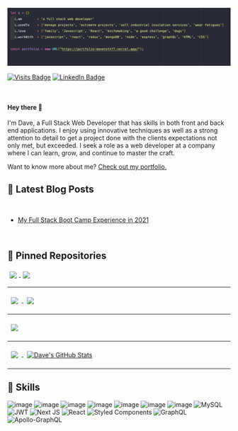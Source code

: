 [![Dave's GitHub Banner](./assets/banner.png)](https://portfolio-davetoth77.vercel.app/)

[![Visits Badge](https://badges.pufler.dev/visits/davetoth77/davetoth77)](https://portfolio-davetoth77.vercel.app/)
[![LinkedIn Badge](https://img.shields.io/badge/LinkedIn-Profile-informational?style=flat&logo=linkedin&logoColor=white&color=0D76A8)](https://www.linkedin.com/in/davidtoth77)

<br />

#### Hey there 👋

I'm Dave, a Full Stack Web Developer that has skills in both front and back end applications. I enjoy using innovative techniques as well as a strong attention to detail to get a project done with the clients expectations not only met, but exceeded. I seek a role as a web developer at a company where I can learn, grow, and continue to master the craft.

Want to know more about me? [Check out my portfolio.](https://portfolio-davetoth77.vercel.app/)

## 📩 Latest Blog Posts

<br>

<!-- BLOG-POST-LIST:START -->
- [My Full Stack Boot Camp Experience in 2021](https://medium.com/@dtoth77/my-full-stack-boot-camp-experience-in-2021-144fe25f1d0e?source=rss-6ba845d9f564------2)
<!-- BLOG-POST-LIST:END -->

<br>

## 📌 Pinned Repositories

<a href="https://github.com/DaveToth77/deep-thoughts">
  <img align="center" style="margin:5px" src="https://github-readme-stats.vercel.app/api/pin/?username=davetoth77&repo=deep-thoughts&title_color=ffffff&text_color=c9cacc&icon_color=4AB197&bg_color=1A2B34" />
</a>

<a href="https://github.com/DaveToth77/MERN-Book-Search">
  <img align="center" style="margin:5px" src="https://github-readme-stats.vercel.app/api/pin/?username=davetoth77&repo=MERN-Book-Search&title_color=ffffff&text_color=c9cacc&icon_color=4AB197&bg_color=1A2B34" />
</a>

<br>
<hr style="padding-top: 5px:">

<a href="https://github.com/brentocracy/kindly">
  <img align="center" style="margin:0.5rem" src="https://github-readme-stats.vercel.app/api/pin/?username=brentocracy&repo=kindly&title_color=ffffff&text_color=c9cacc&icon_color=4AB197&bg_color=1A2B34" />
</a>

<a href="https://github.com/DaveToth77/readme-generator">
  <img align="center" style="margin:0.5rem" src="https://github-readme-stats.vercel.app/api/pin/?username=davetoth77&repo=readme-generator&title_color=ffffff&text_color=c9cacc&icon_color=4AB197&bg_color=1A2B34" />
</a>

<br>
<hr style="padding-top: 5px:">

<a href="https://github.com/DaveToth77/Employee-Tracker">
  <img align="center" style="margin:0.5rem" src="https://github-readme-stats.vercel.app/api/pin/?username=davetoth77&repo=Employee-Tracker&title_color=ffffff&text_color=c9cacc&icon_color=4AB197&bg_color=1A2B34" />
</a>

<br>
<hr style="padding-top: 5px:">

<a href="https://github.com/davetoth77">
  <img align="center" style="margin:0.5rem" src="https://github-readme-stats.vercel.app/api/top-langs/?username=davetoth77&hide=html,css&title_color=ffffff&text_color=c9cacc&icon_color=4AB197&bg_color=1A2B34" />
</a>

<a href="https://github.com/davetoth77">
  <img align="center" style="margin:0.5rem" src="https://github-readme-stats.vercel.app/api?username=davetoth77&show_icons=true&line_height=27&count_private=true&title_color=ffffff&text_color=c9cacc&icon_color=4AB097&bg_color=1A2B34" alt="Dave's GitHub Stats" />
</a>

<br>
<hr style="padding-top: 5px:">

## 💼 Skills

![image](https://img.shields.io/badge/JavaScript-323330?style=for-the-badge&logo=javascript&logoColor=F7DF1E)
![image](https://img.shields.io/badge/Node.js-339933?style=for-the-badge&logo=nodedotjs&logoColor=white)
![image](https://img.shields.io/badge/Jest-C21325?style=for-the-badge&logo=jest&logoColor=white)
![image](https://img.shields.io/badge/jQuery-0769AD?style=for-the-badge&logo=jquery&logoColor=white)
![image](https://img.shields.io/badge/HTML5-E34F26?style=for-the-badge&logo=html5&logoColor=white)
![image](https://img.shields.io/badge/CSS3-1572B6?style=for-the-badge&logo=css3&logoColor=white)
![image](https://img.shields.io/badge/Express.js-000000?style=for-the-badge&logo=express&logoColor=white)
![MySQL](https://img.shields.io/badge/mysql-%2300f.svg?style=for-the-badge&logo=mysql&logoColor=white)
![JWT](https://img.shields.io/badge/JWT-black?style=for-the-badge&logo=JSON%20web%20tokens)
![Next JS](https://img.shields.io/badge/Next-black?style=for-the-badge&logo=next.js&logoColor=white)
![React](https://img.shields.io/badge/react-%2320232a.svg?style=for-the-badge&logo=react&logoColor=%2361DAFB)
![Styled Components](https://img.shields.io/badge/styled--components-DB7093?style=for-the-badge&logo=styled-components&logoColor=white)
![GraphQL](https://img.shields.io/badge/-GraphQL-E10098?style=for-the-badge&logo=graphql&logoColor=white)
![Apollo-GraphQL](https://img.shields.io/badge/-ApolloGraphQL-311C87?style=for-the-badge&logo=apollo-graphql)
